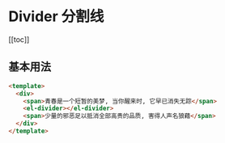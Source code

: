 # Divider 分割线

[[toc]]

## 基本用法
```html
<template>
  <div>
    <span>青春是一个短暂的美梦, 当你醒来时, 它早已消失无踪</span>
    <el-divider></el-divider>
    <span>少量的邪恶足以抵消全部高贵的品质, 害得人声名狼藉</span>
  </div>
</template>
```